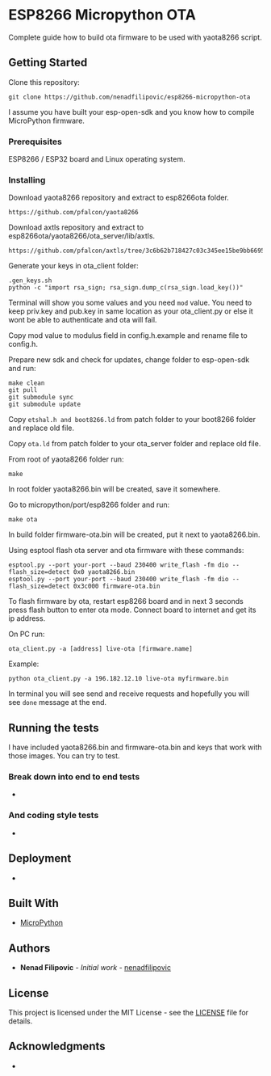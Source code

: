 # ESP8266 Micropython OTA

Complete guide how to build ota firmware to be used with yaota8266 script.

## Getting Started

Clone this repository:

```
git clone https://github.com/nenadfilipovic/esp8266-micropython-ota
```

I assume you have built your esp-open-sdk and you know how to compile MicroPython firmware.

### Prerequisites

ESP8266 / ESP32 board and Linux operating system.

### Installing

Download yaota8266 repository and extract to esp8266ota folder.

```
https://github.com/pfalcon/yaota8266
```

Download axtls repository and extract to esp8266ota/yaota8266/ota_server/lib/axtls.

```
https://github.com/pfalcon/axtls/tree/3c6b62b718427c03c345ee15be9bb66959a34ccd
```

Generate your keys in ota_client folder:

```
.gen_keys.sh
python -c "import rsa_sign; rsa_sign.dump_c(rsa_sign.load_key())"
```

Terminal will show you some values and you need `mod` value.
You need to keep priv.key and pub.key in same location as your ota_client.py or else it wont be able to authenticate and ota will fail.

Copy mod value to modulus field in config.h.example and rename file to config.h.

Prepare new sdk and check for updates, change folder to esp-open-sdk and run:

```
make clean
git pull
git submodule sync
git submodule update
```

Copy `etshal.h and boot8266.ld` from patch folder to your boot8266 folder and replace old file.

Copy `ota.ld` from patch folder to your ota_server folder and replace old file.

From root of yaota8266 folder run:

```
make
```

In root folder yaota8266.bin will be created, save it somewhere.

Go to micropython/port/esp8266 folder and run:

```
make ota
```

In build folder firmware-ota.bin will be created, put it next to yaota8266.bin.

Using esptool flash ota server and ota firmware with these commands:

```
esptool.py --port your-port --baud 230400 write_flash -fm dio --flash_size=detect 0x0 yaota8266.bin
esptool.py --port your-port --baud 230400 write_flash -fm dio --flash_size=detect 0x3c000 firmware-ota.bin
```

To flash firmware by ota, restart esp8266 board and in next 3 seconds press flash button to enter ota mode.
Connect board to internet and get its ip address.

On PC run:

```
ota_client.py -a [address] live-ota [firmware.name]
```

Example:

```
python ota_client.py -a 196.182.12.10 live-ota myfirmware.bin
```

In terminal you will see send and receive requests and hopefully you will see `done` message at the end.


## Running the tests

I have included yaota8266.bin and firmware-ota.bin and keys that work with those images. You can try to test.

### Break down into end to end tests

-

### And coding style tests

-

## Deployment

-

## Built With

* [MicroPython](https://www.micropython.org/download)

## Authors

* **Nenad Filipovic** - *Initial work* - [nenadfilipovic](https://github.com/nenadfilipovic)

## License

This project is licensed under the MIT License - see the [LICENSE](LICENSE) file for details.

## Acknowledgments

-
